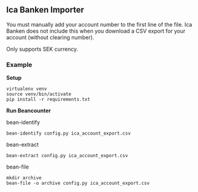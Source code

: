 ## Ica Banken Importer

You must manually add your account number to the first line of the file.
Ica Banken does not include this when you download a CSV export for your account (without clearing number).

Only supports SEK currency.

### Example

**Setup**
```
virtualenv venv
source venv/bin/activate
pip install -r requirements.txt
```

**Run Beancounter**

bean-identify
```
bean-identify config.py ica_account_export.csv
```

bean-extract
```
bean-extract config.py ica_account_export.csv
```

bean-file
```
mkdir archive
bean-file -o archive config.py ica_account_export.csv
```

